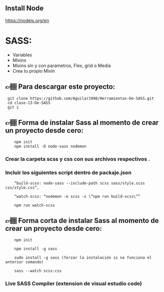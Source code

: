 ## Install Node

https://nodejs.org/en

# SASS:

- Variables
- Mixins
- Mixins sin y con parametros, Flex, grid o Media
- Crea tu propio Mixin

## 👉🏽 Para descargar este proyecto:

```
 git clone https://github.com/Aguilar1998/Herramientas-De-SASS.git
 cd clase-13-De-SASS
 git i

```

## 👉🏽 Forma de instalar Sass al momento de crear un proyecto desde cero:

```
    npm init
    npm install -D node-sass nodemon
```

### Crear la carpeta scss y css con sus archivos respectivos .

### Incluir los siguientes script dentro de packaje.json

```
    “build-scss: node-sass --include-path scss sass/style.scss css/style.css”,

    “watch-scss: “nodemon -e scss -x \”npm run build-scss\””
```

```
    npm run watch-scss
```

## 👉🏽 Forma corta de instalar Sass al momento de crear un proyecto desde cero:

```
    npm init

    npm install -g sass

    sudo install -g sass (forzar la instalación si no funciona el anterior comando)

    sass --watch scss:css
```

### Live SASS Compiler (extension de visual estudio code)

